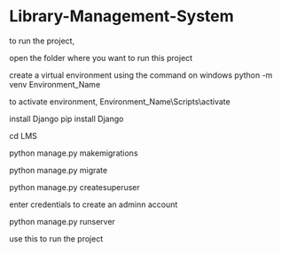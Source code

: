 # Library-Management-System

to run the project,

open the folder where you want to run this project

create a virtual environment using the command on windows
python -m venv Environment_Name

to activate environment,
Environment_Name\Scripts\activate

install Django
pip install Django

cd LMS

python manage.py makemigrations

python manage.py migrate

python manage.py createsuperuser

enter credentials to create an adminn account

python manage.py runserver 

use this to run the project
